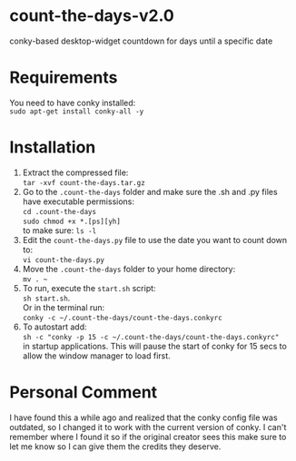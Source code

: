 # count-the-days-v2.0
conky-based desktop-widget countdown for days until a specific date

# Requirements
You need to have conky installed:\
  `sudo apt-get install conky-all -y`

# Installation
1. Extract the compressed file:\
  `tar -xvf count-the-days.tar.gz`
2. Go to the `.count-the-days` folder and make sure the .sh and .py files have executable permissions:\
  `cd .count-the-days`\
  `sudo chmod +x *.[ps][yh]`\
  to make sure: `ls -l`
3. Edit the `count-the-days.py` file to use the date you want to count down to:\
  `vi count-the-days.py`
4. Move the `.count-the-days` folder to your home directory:\
  `mv . ~`
5. To run, execute the `start.sh` script:\
  `sh start.sh`.\
  Or in the terminal run:\
  `conky -c ~/.count-the-days/count-the-days.conkyrc`
6. To autostart add:\
  `sh -c "conky -p 15 -c ~/.count-the-days/count-the-days.conkyrc"`\
  in startup applications. This will pause the start of conky for 15 secs to allow the window manager to load first.

# Personal Comment
I have found this a while ago and realized that the conky config file was outdated, so I changed it to work with the current version of conky. I can't remember where I found it so if the original creator sees this make sure to let me know so I can give them the credits they deserve.
